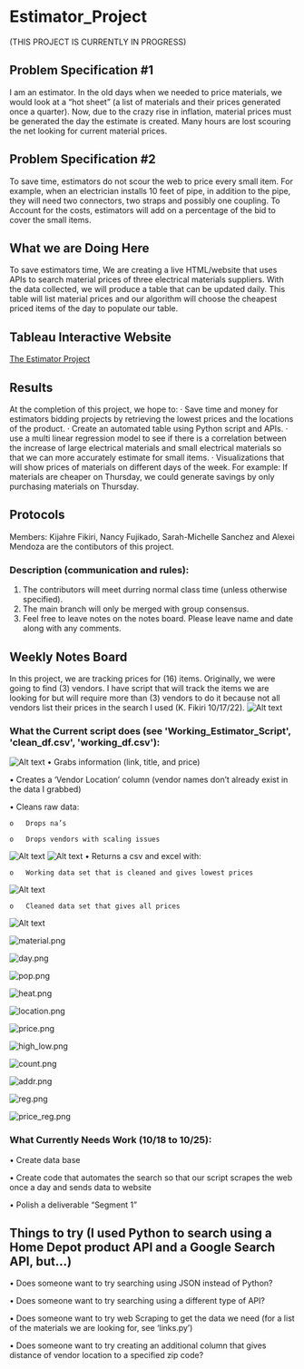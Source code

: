 # Estimator_Project
(THIS PROJECT IS CURRENTLY IN PROGRESS)

## Problem Specification #1
I am an estimator. In the old days when we needed to price materials, we would look at a “hot sheet” (a list of materials and their prices generated once a quarter). Now, due to the crazy rise in inflation, material prices must be generated the day the estimate is created. Many hours are lost scouring the net looking for current material prices.

## Problem Specification #2
To save time, estimators do not scour the web to price every small item. For example, when an electrician installs 10 feet of pipe, in addition to the pipe, they will need two connectors, two straps and possibly one coupling. To Account for the costs, estimators will add on a percentage of the bid to cover the small items.

## What we are Doing Here
To save estimators time, We are creating a live HTML/website that uses APIs to search material prices of three electrical materials suppliers. With the data collected, we will produce a table that can be updated daily. This table will list material prices and our algorithm will choose the cheapest priced items of the day to populate our table.

## Tableau Interactive Website

[The Estimator Project](https://public.tableau.com/app/profile/sarah.michelle4772/viz/TheEstimatorProject/Story1?publish=yes)

## Results
At the completion of this project, we hope to:
·       Save time and money for estimators bidding projects by retrieving the lowest prices and the locations of the product.
·       Create an automated table using Python script and APIs.
·       use a multi linear regression model to see if there is a correlation between the increase of large electrical materials and small electrical materials so that we can more accurately estimate for small items.
·       Visualizations that will show prices of materials on different days of the week. For example: If materials are cheaper on Thursday, we could generate savings by only purchasing materials on Thursday.

## Protocols
Members: Kijahre Fikiri, Nancy Fujikado, Sarah-Michelle Sanchez and Alexei Mendoza are the contibutors of this project.

### Description (communication and rules):
1.	The contributors will meet durring normal class time (unless otherwise specified).
2.	The main branch will only be merged with group consensus.
3. 	Feel free to leave notes on the notes board. Please leave name and date along with any comments.

## Weekly Notes Board
In this project, we are tracking prices for (16) items. Originally, we were going to find (3) vendors. I have script that will track the items we are looking for but will require more than (3) vendors to do it because not all vendors list their prices in the search I used (K. Fikiri 10/17/22).
![Alt text](https://github.com/thegreatkeej/Estimator_Project/blob/main/images/Picture1.png)

### What the Current script does (see 'Working_Estimator_Script', 'clean_df.csv', 'working_df.csv'):

![Alt text](https://github.com/thegreatkeej/Estimator_Project/blob/main/images/Picture2.png)
•	Grabs information (link, title, and price)

•	Creates a ‘Vendor Location’ column (vendor names don’t already exist in the data I grabbed)

•	Cleans raw data:

  	o	Drops na’s

  	o	Drops vendors with scaling issues

![Alt text](https://github.com/thegreatkeej/Estimator_Project/blob/main/images/Picture3.png)
![Alt text](https://github.com/thegreatkeej/Estimator_Project/blob/main/images/Picture4.png)
•	Returns a csv and excel with:	

	o	Working data set that is cleaned and gives lowest prices

![Alt text](https://github.com/thegreatkeej/Estimator_Project/blob/main/images/Picture5.png)

	o	Cleaned data set that gives all prices
![Alt text](https://github.com/thegreatkeej/Estimator_Project/blob/main/images/Picture6.png)

![material.png](Tableau_Info/Images/material.png)

![day.png](Tableau_Info/Images/day.png)

![pop.png](Tableau_Info/Images/pop.png)

![heat.png](Tableau_Info/Images/heat.png)

![location.png](Tableau_Info/Images/location.png)

![price.png](Tableau_Info/Images/price.png)

![high_low.png](Tableau_Info/Images/high_low.png)

![count.png](Tableau_Info/Images/count.png)

![addr.png](Tableau_Info/Images/addr.png)

![reg.png](Tableau_Info/Images/reg.png)

![price_reg.png](Tableau_Info/Images/price_reg.png)

### What Currently Needs Work (10/18 to 10/25):

•	Create data base 

•	Create code that automates the search so that our script scrapes the web once a day and sends data to website

•	Polish a deliverable “Segment 1”

## Things to try (I used Python to search using a Home Depot product API and a Google Search API, but...)

•	Does someone want to try searching using JSON instead of Python?

•	Does someone want to try searching using a different type of API?

•	Does someone want to try web Scraping to get the data we need (for a list of the materials we are looking for, see ‘links.py’)

•	Does someone want to try creating an additional column that gives distance of vendor location to a specified zip code?
